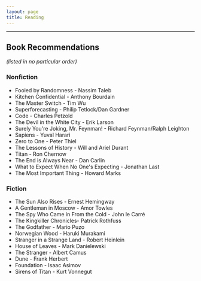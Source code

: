 ```yaml
---
layout: page
title: Reading
---
```

---
## Book Recommendations
*(listed in no particular order)*

### Nonfiction
 - Fooled by Randomness - Nassim Taleb
 - Kitchen Confidential - Anthony Bourdain
 - The Master Switch - Tim Wu
 - Superforecasting - Philip Tetlock/Dan Gardner
 - Code - Charles Petzold
 - The Devil in the White City - Erik Larson
 - Surely You're Joking, Mr. Feynman! - Richard Feynman/Ralph Leighton
 - Sapiens - Yuval Harari
 - Zero to One - Peter Thiel
 - The Lessons of History - Will and Ariel Durant
 - Titan - Ron Chernow
 - The End is Always Near - Dan Carlin
 - What to Expect When No One's Expecting - Jonathan Last
 - The Most Important Thing - Howard Marks

### Fiction
 - The Sun Also Rises - Ernest Hemingway
 - A Gentleman in Moscow - Amor Towles
 - The Spy Who Came in From the Cold - John le Carré
 - The Kingkiller Chronicles- Patrick Rothfuss
 - The Godfather - Mario Puzo
 - Norwegian Wood - Haruki Murakami
 - Stranger in a Strange Land - Robert Heinlein
 - House of Leaves - Mark Danielewski
 - The Stranger - Albert Camus
 - Dune - Frank Herbert
 - Foundation - Isaac Asimov
 - Sirens of Titan - Kurt Vonnegut
